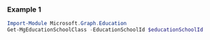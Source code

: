 ### Example 1
```powershell
Import-Module Microsoft.Graph.Education
Get-MgEducationSchoolClass -EducationSchoolId $educationSchoolId
```
